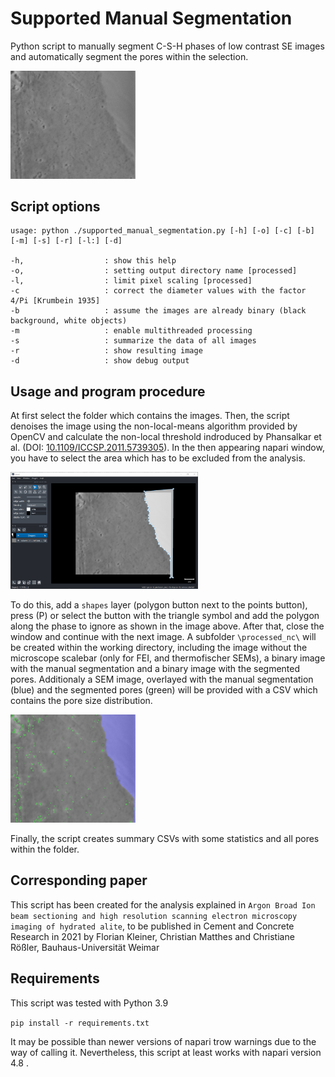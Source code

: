 # Supported Manual Segmentation

Python script to manually segment C-S-H phases of low contrast SE images and automatically segment the pores within the selection.

<img src="./readme_images/raw.jpg" alt="raw SE image of C-S-H (dark grey) and unhydrated alite (light grey)" width="200"/>

## Script options

```
usage: python ./supported_manual_segmentation.py [-h] [-o] [-c] [-b] [-m] [-s] [-r] [-l:] [-d]

-h,                  : show this help
-o,                  : setting output directory name [processed]
-l,                  : limit pixel scaling [processed]
-c                   : correct the diameter values with the factor 4/Pi [Krumbein 1935]
-b                   : assume the images are already binary (black background, white objects)
-m                   : enable multithreaded processing
-s                   : summarize the data of all images
-r                   : show resulting image
-d                   : show debug output
```

## Usage and program procedure

At first select the folder which contains the images.
Then, the script denoises the image using the non-local-means algorithm provided by OpenCV and calculate the non-local threshold indroduced by Phansalkar et al. (DOI: [10.1109/ICCSP.2011.5739305](https://doi.org/10.1109/ICCSP.2011.5739305)).
In the then appearing napari window, you have to select the area which has to be excluded from the analysis.

<img src="./readme_images/manual_segmentation.png" alt="napari window to select excluded areas" width="300"/>

To do this, add a `shapes` layer (polygon button next to the points button), press (P) or select the button with the triangle symbol and add the polygon along the phase to ignore as shown in the image above.
After that, close the window and continue with the next image.
A subfolder `\processed_nc\` will be created within the working directory, including the image without the microscope scalebar (only for FEI, and thermofischer SEMs), a binary image with the manual segmentation and a binary image with the segmented pores. Additionaly a SEM image, overlayed with the manual segmentation (blue) and the segmented pores (green) will be provided with a CSV which contains the pore size distribution.

<img src="./readme_images/segmented.jpg" alt="final segmented image" width="200"/>

Finally, the script creates summary CSVs with some statistics and all pores within the folder.

## Corresponding paper

This script has been created for the analysis explained in `Argon Broad Ion beam sectioning and high resolution scanning electron microscopy imaging of hydrated alite`, to be published in Cement and Concrete Research in 2021 by Florian Kleiner, Christian Matthes and Christiane Rößler, Bauhaus-Universität Weimar

## Requirements

This script was tested with Python 3.9

`pip install -r requirements.txt`

It may be possible than newer versions of napari trow warnings due to the way of calling it.
Nevertheless, this script at least works with napari version 4.8 .